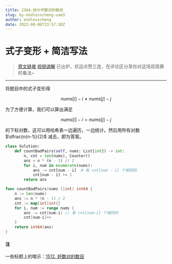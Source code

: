 ```yaml
---
title: 2364.统计坏数对的数目
slug: by-endlesscheng-uam3
author: endlesscheng
date: 2022-08-06T23:57:38Z
---
```

# 式子变形 + 简洁写法
 
> [原文链接](https://leetcode.cn/problems/count-number-of-bad-pairs/solution/by-endlesscheng-uam3)
[视频讲解](https://www.bilibili.com/video/bv1gB4y1k7Jz) 已出炉，欢迎点赞三连，在评论区分享你对这场双周赛的看法~

---  
 
将题目中的式子变形得

$$
\textit{nums}[i]-i \ne \textit{nums}[j]-j
$$

为了方便计算，我们可以算出满足

$$
\textit{nums}[i]-i = \textit{nums}[j]-j
$$

的下标对数，这可以用哈希表一边遍历，一边统计。然后用所有对数 $\dfrac{n(n-1)}{2}$ 减去，即为答案。

```py [sol1-Python3]
class Solution:
    def countBadPairs(self, nums: List[int]) -> int:
        n, cnt = len(nums), Counter()
        ans = n * (n - 1) // 2
        for i, num in enumerate(nums):
            ans -= cnt[num - i]  # 有 cnt[num - i] 个相同的
            cnt[num - i] += 1
        return ans
```

```go [sol1-Go]
func countBadPairs(nums []int) int64 {
	n := len(nums)
	ans := n * (n - 1) / 2
	cnt := map[int]int{}
	for i, num := range nums {
		ans -= cnt[num-i] // 有 cnt[num-i] 个相同的
		cnt[num-i]++
	}
	return int64(ans)
}
```

#### 注

一些标题上的暗示：[1512. 好数对的数目](https://leetcode.cn/problems/number-of-good-pairs/)
